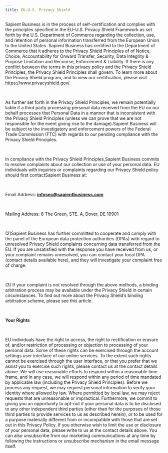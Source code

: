 ```yaml
---
title: EU-U.S. Privacy Shield
---
```


<p>Sapient Business is in the process of self-certification and complies with the principles
specified in the EU-U.S. Privacy Shield Framework as set forth by the U.S. Department of Commerce regarding the collection, use, and retention of personal information transferred from the European Union to the United States. Sapient Business has certified to the Department of Commerce that it adheres to the Privacy Shield Principles of of Notice, Choice, Accountability for Onward Transfer, Security, Data Integrity & Purpose Limitation and Recourse, Enforcement & Liability. If there is any conflict between the terms in this privacy policy and the Privacy Shield Principles, the Privacy Shield Principles shall govern. To learn more about the Privacy Shield program, and to view our certification, please visit <a href="https://www.privacyshield.gov/" target="_blank">https://www.privacyshield.gov/</a>.</p> 
<br>
<p>As further set forth in the Privacy Shield Principles, we remain potentially liable if a third party processing personal data received from the EU on our behalf processes that Personal Data in a manner that is inconsistent with the Privacy Shield Principles (unless we can prove that we are not responsible for the event giving rise to the damage).Sapient Business will be subject to the investigatory and enforcement powers of the Federal Trade Commission (FTC) with regards to our pending compliance with the Privacy Shield Principles.</p>
<br>
<p>In compliance with the Privacy Shield Principles,Sapient Business commits to resolve complaints about our collection or use of your personal data. EU individuals with inquiries or complaints regarding our Privacy Shield policy should first contactSapient Business at:</p>
<br>
<p>Email Address: <b><a href="mailto:infosec@sapientbusiness.com">infosec@sapientbusiness.com</a></b></p>
<br>
<p>Mailing Address: 8 The Green, STE. A, Dover, DE 19901</p>
<br>
<p>(2)Sapient Business has further committed to cooperate and comply with the panel of the European data protection authorities (DPAs) with regard to unresolved Privacy Shield complaints concerning data transferred from the EU. If you are unsatisfied with the response you have received from us, or your complaint remains unresolved, you can contact your local DPA (contact details available here), and they will investigate your complaint free of charge.</p>
<br>
<p>(3) If your complaint is not resolved through the above methods, a binding arbitration process may be available under the Privacy Shield in certain circumstances. To find out more about the Privacy Shield’s binding arbitration scheme, please see this article.</p>
<br> 
<p><strong>Your Rights</strong></p>
<br>
<p>EU individuals have the right to access, the right to rectification or erasure of, and/or restriction of processing or objection to processing of your personal data. Some of these rights can be exercised through the account settings user interface of our online services. To the extent such rights cannot be exercised through the user interface, or that you prefer that we assist you to exercise such rights, please contact us at the contact details above. We will use reasonable efforts to respond within a reasonable time frame, and in any case, we will respond within any period of time mandated by applicable law (including the Privacy Shield Principles). Before we process any request, we may request personal information to verify your identity where allowed by law. Where permitted by local law, we may reject requests that are unreasonable or impractical. Furthermore, we commit to giving you an opportunity to opt-out if your personal data is to be disclosed to any other independent third parties (other than for the purposes of those third parties to provide services to us as described herein), or to be used for a purpose materially different from or incompatible with those that are set out in this Privacy Policy. If you otherwise wish to limit the use or disclosure of your personal data, please write to us at the contact details above. You can also unsubscribe from our marketing communications at any time by following the instructions or unsubscribe mechanism in the email message itself.</p>
